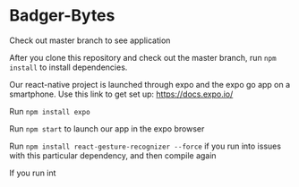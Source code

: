# Badger-Bytes
Check out master branch to see application

After you clone this repository and check out the master branch, run ```npm install``` to install dependencies.

Our react-native project is launched through expo and the expo go app on a smartphone. Use this link to get set up: https://docs.expo.io/

Run ```npm install expo```

Run ```npm start``` to launch our app in the expo browser

Run ```npm install react-gesture-recognizer --force``` if you run into issues with this particular dependency, and then compile again

If you run int
